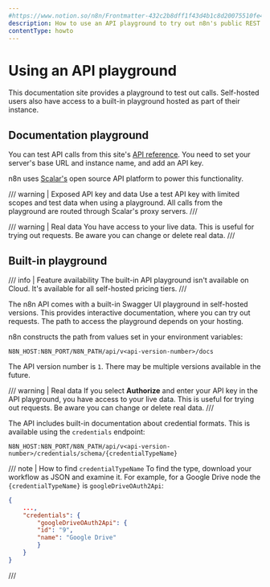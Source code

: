 ```yaml
---
#https://www.notion.so/n8n/Frontmatter-432c2b8dff1f43d4b1c8d20075510fe4
description: How to use an API playground to try out n8n's public REST API.
contentType: howto
---
```


# Using an API playground

This documentation site provides a playground to test out calls. Self-hosted users also have access to a built-in playground hosted as part of their instance.

## Documentation playground

You can test API calls from this site's [API reference](api-reference.md). You need to set your server's base URL and instance name, and add an API key.

n8n uses [Scalar's](https://github.com/scalar/scalar) open source API platform to power this functionality.

/// warning | Exposed API key and data
Use a test API key with limited scopes and test data when using a playground. All calls from the playground are routed through Scalar's proxy servers.
///

/// warning | Real data
You have access to your live data. This is useful for trying out requests. Be aware you can change or delete real data.
///


## Built-in playground

/// info | Feature availability
The built-in API playground isn't available on Cloud. It's available for all self-hosted pricing tiers.
///

The n8n API comes with a built-in Swagger UI playground in self-hosted versions. This provides interactive documentation, where you can try out requests. The path to access the playground depends on your hosting.

n8n constructs the path from values set in your environment variables:

```shell
N8N_HOST:N8N_PORT/N8N_PATH/api/v<api-version-number>/docs
```

The API version number is `1`. There may be multiple versions available in the future.

/// warning | Real data
If you select **Authorize** and enter your API key in the API playground, you have access to your live data. This is useful for trying out requests. Be aware you can change or delete real data.
///

The API includes built-in documentation about credential formats. This is available using the `credentials` endpoint:

```shell
N8N_HOST:N8N_PORT/N8N_PATH/api/v<api-version-number>/credentials/schema/{credentialTypeName}
```

/// note | How to find `credentialTypeName`
To find the type, download your workflow as JSON and examine it. For example, for a Google Drive node the `{credentialTypeName}` is `googleDriveOAuth2Api`:
```json
{
    ...,
    "credentials": {
        "googleDriveOAuth2Api": {
        "id": "9",
        "name": "Google Drive"
        }
    }
}
```
/// 
